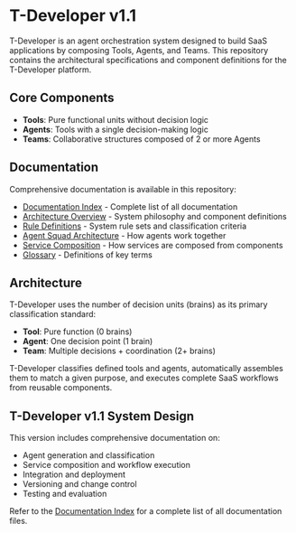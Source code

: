 # T-Developer v1.1

T-Developer is an agent orchestration system designed to build SaaS applications by composing Tools, Agents, and Teams. This repository contains the architectural specifications and component definitions for the T-Developer platform.

## Core Components

- **Tools**: Pure functional units without decision logic
- **Agents**: Tools with a single decision-making logic
- **Teams**: Collaborative structures composed of 2 or more Agents

## Documentation

Comprehensive documentation is available in this repository:

- [Documentation Index](Documentation_Index.md) - Complete list of all documentation
- [Architecture Overview](T-developer-architecture-v1.md) - System philosophy and component definitions
- [Rule Definitions](Rule_Definitions.md) - System rule sets and classification criteria
- [Agent Squad Architecture](Agent_Squad_Architecture.md) - How agents work together
- [Service Composition](Service_Composition.md) - How services are composed from components
- [Glossary](Glossary.md) - Definitions of key terms

## Architecture

T-Developer uses the number of decision units (brains) as its primary classification standard:

- **Tool**: Pure function (0 brains)
- **Agent**: One decision point (1 brain)
- **Team**: Multiple decisions + coordination (2+ brains)

T-Developer classifies defined tools and agents, automatically assembles them to match a given purpose, and executes complete SaaS workflows from reusable components.

## T-Developer v1.1 System Design

This version includes comprehensive documentation on:

- Agent generation and classification
- Service composition and workflow execution
- Integration and deployment
- Versioning and change control
- Testing and evaluation

Refer to the [Documentation Index](Documentation_Index.md) for a complete list of all documentation files.